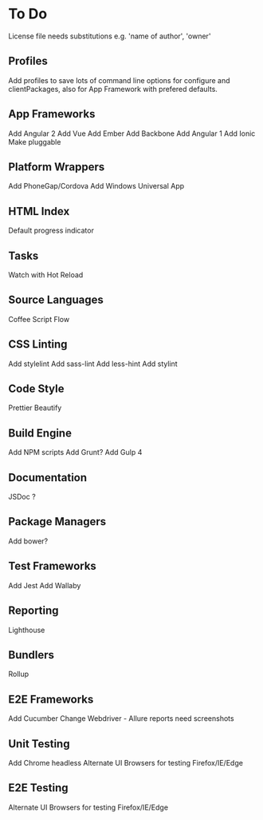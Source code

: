 # To Do

License file needs substitutions e.g. 'name of author', 'owner'

## Profiles
Add profiles to save lots of command line options for configure and clientPackages, also for App Framework with prefered defaults.

## App Frameworks
Add Angular 2
Add Vue
Add Ember
Add Backbone
Add Angular 1
Add Ionic
Make pluggable

## Platform Wrappers
Add PhoneGap/Cordova
Add Windows Universal App

## HTML Index
Default progress indicator

## Tasks
Watch with Hot Reload

## Source Languages
Coffee Script
Flow

## CSS Linting
Add stylelint
Add sass-lint
Add less-hint
Add stylint

## Code Style
Prettier
Beautify

## Build Engine
Add NPM scripts
Add Grunt?
Add Gulp 4

## Documentation
JSDoc ?

## Package Managers
Add bower?

## Test Frameworks
Add Jest
Add Wallaby

## Reporting
Lighthouse

## Bundlers
Rollup

## E2E Frameworks
Add Cucumber
Change Webdriver - Allure reports need screenshots

## Unit Testing
Add Chrome headless
Alternate UI Browsers for testing Firefox/IE/Edge

## E2E Testing
Alternate UI Browsers for testing Firefox/IE/Edge

